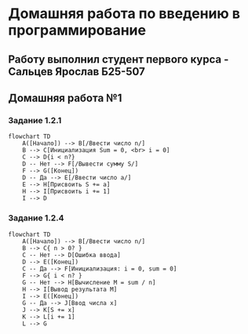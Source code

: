 # Домашняя работа по введению в программирование
## Работу выполнил студент первого курса - Сальцев Ярослав Б25-507
## Домашняя работа №1
### Задание 1.2.1
``` mermaid
flowchart TD
    A([Начало]) --> B[/Ввести число n/]
    B --> C[Инициализация Sum = 0, <br> i = 0]
    C --> D{i < n?}
    D -- Нет --> F[/Вывести сумму S/]
    F --> G([Конец])
    D -- Да --> E[/Ввести число a/]
    E --> H[Присвоить S += a]
    H --> I[Присвоить i += 1]
    I --> D
```

### Задание 1.2.4
``` mermaid
flowchart TD
    A([Начало]) --> B[/Ввести число n/]
    B --> C{ n > 0? }
    C -- Нет --> D[Ошибка ввода]
    D --> E([Конец])
    C -- Да --> F[Инициализация: i = 0, sum = 0]
    F --> G{ i < n? }
    G -- Нет --> H[Вычисление M = sum / n]
    H --> I[Вывод результата M]
    I --> E([Конец])
    G -- Да --> J[Ввод числа x]
    J --> K[S += x]
    K --> L[i += 1]
    L --> G
```
